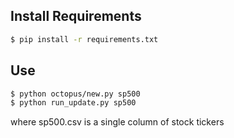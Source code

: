 ## Install Requirements
```bash
$ pip install -r requirements.txt
```

## Use
```bash
$ python octopus/new.py sp500
$ python run_update.py sp500
```
where sp500.csv is a single column of stock tickers
